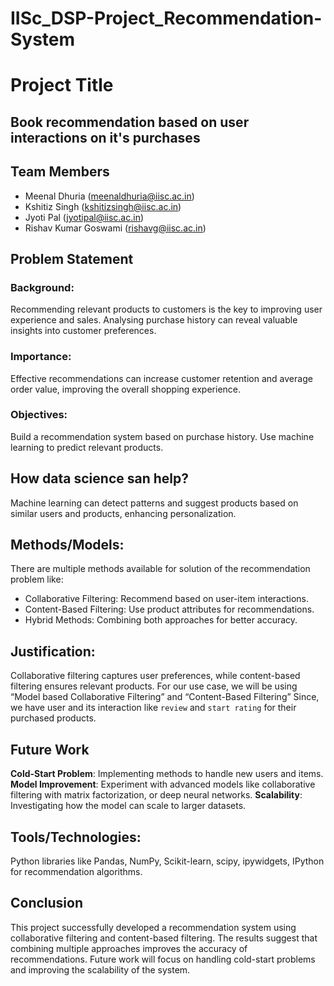 # IISc_DSP-Project_Recommendation-System

# Project Title 
## Book recommendation based on user interactions on it's purchases

## Team Members
 - Meenal Dhuria (meenaldhuria@iisc.ac.in)
 - Kshitiz Singh (kshitizsingh@iisc.ac.in)
 - Jyoti Pal (jyotipal@iisc.ac.in)
 - Rishav Kumar Goswami (rishavg@iisc.ac.in)

## Problem Statement
### Background:
  Recommending relevant products to customers is the key to improving user experience and sales. Analysing purchase history can reveal valuable insights into customer preferences.

### Importance: 
  Effective recommendations can increase customer retention and average order value, improving the overall shopping experience.
  
### Objectives:
  Build a recommendation system based on purchase history. Use machine learning to predict relevant products.

## How data science san help?
  Machine learning can detect patterns and suggest products based on similar users and products, enhancing personalization.


## Methods/Models:
  There are multiple methods available for solution of the recommendation problem like:
  - Collaborative Filtering: Recommend based on user-item interactions.
  - Content-Based Filtering: Use product attributes for recommendations.
  - Hybrid Methods: Combining both approaches for better accuracy.

## Justification:
  Collaborative filtering captures user preferences, while content-based filtering ensures relevant products.
  For our use case, we will be using “Model based Collaborative Filtering” and “Content-Based Filtering”
  Since, we have user and its interaction like `review` and `start rating` for their purchased products. 
  
## Future Work
   **Cold-Start Problem**: Implementing methods to handle new users and items.
   **Model Improvement**: Experiment with advanced models like collaborative filtering with matrix factorization, or deep neural networks.
   **Scalability**: Investigating how the model can scale to larger datasets.  

## Tools/Technologies:
   Python libraries like Pandas, NumPy, Scikit-learn, scipy, ipywidgets, IPython for recommendation algorithms.

## Conclusion
  This project successfully developed a recommendation system using collaborative filtering and content-based filtering. The results suggest that combining multiple approaches improves the 
  accuracy of recommendations. Future work will focus on handling cold-start problems and improving the scalability of the system.



